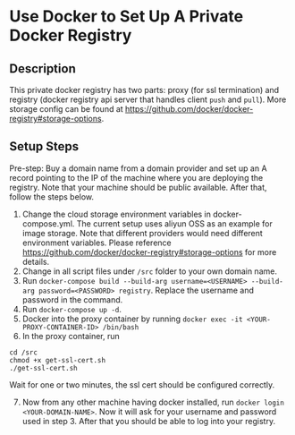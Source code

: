 # Use Docker to Set Up A Private Docker Registry

## Description

This private docker registry has two parts: proxy (for ssl termination) and registry (docker registry api server that handles client `push` and `pull`).  More storage config can be found at https://github.com/docker/docker-registry#storage-options.

## Setup Steps

Pre-step: Buy a domain name from a domain provider and set up an A record pointing to the IP of the machine where you are deploying the registry. Note that your machine should be public available. After that, follow the steps below.

1) Change the cloud storage environment variables in docker-compose.yml. The current setup uses aliyun OSS as an example for image storage. Note that different providers would need different environment variables. Please reference https://github.com/docker/docker-registry#storage-options for more details. 
2) Change <DOMAIN-NAME> in all script files under `/src` folder to your own domain name.
3) Run `docker-compose build --build-arg username=<USERNAME> --build-arg password=<PASSWORD> registry`. Replace the username and password in the command. 
4) Run `docker-compose up -d`.
5) Docker into the proxy container by running `docker exec -it <YOUR-PROXY-CONTAINER-ID> /bin/bash`
6) In the proxy container, run 
```
cd /src
chmod +x get-ssl-cert.sh
./get-ssl-cert.sh
```
Wait for one or two minutes, the ssl cert should be configured correctly.

7) Now from any other machine having docker installed, run `docker login <YOUR-DOMAIN-NAME>`. Now it will ask for your username and password used in step 3. After that you should be able to log into your registry.
